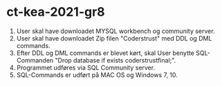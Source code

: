 # ct-kea-2021-gr8
1. User skal have downloadet MYSQL workbench og community server.
2. User skal have downloadet Zip filen "Coderstrust" med DDL og DML commands.
3. Efter DDL og DML commands er blevet kørt, skal User benytte SQL-Commanden "Drop database if exists coderstrustfinal;".
4. Programmet udføres via SQL Community server.
5. SQL-Commands er udført på MAC OS og Windows 7, 10.
